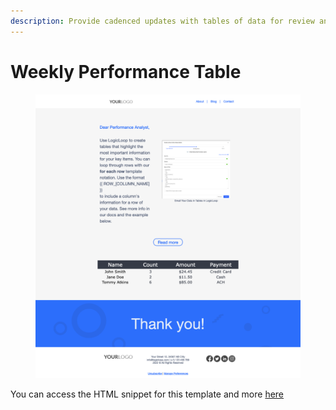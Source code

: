 ```yaml
---
description: Provide cadenced updates with tables of data for review and action
---
```


# Weekly Performance Table

<figure><img src="../../.gitbook/assets/Weekly Performance Table.png" alt=""><figcaption></figcaption></figure>

You can access the HTML snippet for this template and more [here](https://github.com/logic-loop/resources/tree/main/Email%20Templates)

